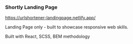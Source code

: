 ### Shortly Landing Page

https://urlshortener-landingpage.netlify.app/

Landing Page only - built to showcase responsive web skills.

Built with React, SCSS, BEM methodology
